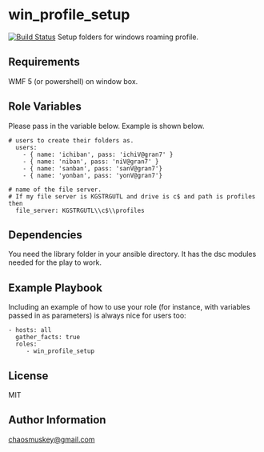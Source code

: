 win_profile_setup
=========
[![Build Status](https://travis-ci.org/pyrotimux/pyrotimux.ProfileSetup.png?branch=master)](https://travis-ci.org/pyrotimux/pyrotimux.ProfileSetup)
Setup folders for windows roaming profile.

Requirements
------------

WMF 5 (or powershell) on window box.

Role Variables
--------------
Please pass in the variable below. Example is shown below.
```
# users to create their folders as.
  users:
    - { name: 'ichiban', pass: 'ichiV@gran7' }
    - { name: 'niban', pass: 'niV@gran7' }
    - { name: 'sanban', pass: 'sanV@gran7'}
    - { name: 'yonban', pass: 'yonV@gran7'}

# name of the file server.
# If my file server is KGSTRGUTL and drive is c$ and path is profiles then
  file_server: KGSTRGUTL\\c$\\profiles
```

Dependencies
------------

You need the library folder in your ansible directory. It has the dsc modules needed for the play to work.

Example Playbook
----------------

Including an example of how to use your role (for instance, with variables passed in as parameters) is always nice for users too:
```
- hosts: all
  gather_facts: true
  roles:
     - win_profile_setup
```

License
-------

MIT

Author Information
------------------

chaosmuskey@gmail.com

